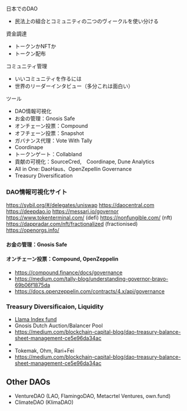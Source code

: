 日本でのDAO
- 民法上の組合とコミュニティの二つのヴィークルを使い分ける

資金調達
- トークンかNFTか
- トークン配布

コミュニティ管理
- いいコミュニティを作るには
- 世界のリーダーインタビュー（多分これは面白い）

ツール
- DAO情報可視化
- お金の管理：Gnosis Safe
- オンチェーン投票：Compound
- オフチェーン投票：Snapshot
- ガバナンス代理：Vote With Tally
- Coordinape
- トークンゲート：Collabland
- 貢献の可視化：SourceCred,　Coordinape, Dune Analytics
- All in One: DaoHaus、OpenZepellin Governance
- Treasury Diversification 



### DAO情報可視化サイト

https://sybil.org/#/delegates/uniswap
https://daocentral.com
https://deepdao.io
https://messari.io/governor
https://www.tokenterminal.com/ (defi)
https://nonfungible.com/ (nft)
https://dappradar.com/nft/fractionalized (fractionised)
https://openorgs.info/

#### お金の管理：Gnosis Safe


#### オンチェーン投票：Compound, OpenZeppelin

- https://compound.finance/docs/governance
- https://medium.com/tally-blog/understanding-governor-bravo-69b06f1875da
- https://docs.openzeppelin.com/contracts/4.x/api/governance


### Treasury Diversificaion, Liquidity

- [Llama Index fund](https://gov.indexcoop.com/t/iip-60-launching-llama-diversified-index-ldi/1987)
- Gnosis Dutch Auction/Balancer Pool
- https://medium.com/blockchain-capital-blog/dao-treasury-balance-sheet-management-ce5e96da34ac
- [](https://forum.sushi.com/t/collateralize-sushi-reactor-on-tokemak/5919)
- Tokemak, Ohm, Rari+Fei
- https://medium.com/blockchain-capital-blog/dao-treasury-balance-sheet-management-ce5e96da34ac
## Other DAOs

- VentureDAO (LAO, FlamingoDAO, Metacrtel Ventures, own.fund)
- ClimateDAO (KlimaDAO)
